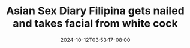 --- 
title: "Asian Sex Diary Filipina gets nailed and takes facial from white cock"
description: "video  video bokep Asian Sex Diary Filipina gets nailed and takes facial from white cock dood full new"
date: 2024-10-12T03:53:17-08:00
file_code: "glyzo7w4xlse"
draft: false
cover: "mvzkrj7k7bay9ojg.jpg"
tags: ["Asian", "Sex", "Diary", "Filipina", "gets", "nailed", "and", "takes", "facial", "from", "white", "cock", "bokep-indo", "bokep-viral", "bokep-ig"]
length: 709
fld_id: "1483167"
foldername: "Asian s3x diary Filipina"
categories: ["Asian s3x diary Filipina"]
views: 0
---